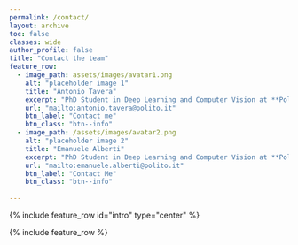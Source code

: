 ```yaml
---
permalink: /contact/
layout: archive
toc: false
classes: wide
author_profile: false
title: "Contact the team"
feature_row:
  - image_path: assets/images/avatar1.png
    alt: "placeholder image 1"
    title: "Antonio Tavera"
    excerpt: "PhD Student in Deep Learning and Computer Vision at **Politecnico di Torino** and **Italdesign**"
    url: "mailto:antonio.tavera@polito.it"
    btn_label: "Contact me"
    btn_class: "btn--info"
  - image_path: /assets/images/avatar2.png
    alt: "placeholder image 2"
    title: "Emanuele Alberti"
    excerpt: "PhD Student in Deep Learning and Computer Vision at **Politecnico di Torino**"
    url: "mailto:emanuele.alberti@polito.it"
    btn_label: "Contact Me"
    btn_class: "btn--info"
  
---
```



{% include feature_row id="intro" type="center" %}

{% include feature_row %}